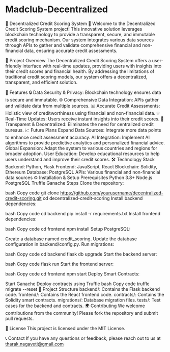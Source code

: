 # Madclub-Decentralized
🌟 Decentralized Credit Scoring System 🌟
Welcome to the Decentralized Credit Scoring System project! This innovative solution leverages blockchain technology to provide a transparent, secure, and immutable credit scoring mechanism. Our system integrates various data sources through APIs to gather and validate comprehensive financial and non-financial data, ensuring accurate credit assessments.

🚀 Project Overview
The Decentralized Credit Scoring System offers a user-friendly interface with real-time updates, providing users with insights into their credit scores and financial health. By addressing the limitations of traditional credit scoring models, our system offers a decentralized, transparent, and efficient solution.

📝 Features
🔒 Data Security & Privacy: Blockchain technology ensures data is secure and immutable.
🌐 Comprehensive Data Integration: APIs gather and validate data from multiple sources.
📊 Accurate Credit Assessments: Holistic view of creditworthiness using financial and non-financial data.
💡 Real-Time Updates: Users receive instant insights into their credit scores.
🔗 Transparent & Decentralized: Eliminates the need for centralized credit bureaus.
📈 Future Plans
Expand Data Sources: Integrate more data points to enhance credit assessment accuracy.
AI Integration: Implement AI algorithms to provide predictive analytics and personalized financial advice.
Global Expansion: Adapt the system to various countries and regions for broader adoption.
User Education: Develop educational resources to help users understand and improve their credit scores.
🛠️ Technology Stack
Backend: Python, Flask
Frontend: JavaScript, React
Blockchain: Solidity, Ethereum
Database: PostgreSQL
APIs: Various financial and non-financial data sources
⚙️ Installation & Setup
Prerequisites
Python 3.8+
Node.js
PostgreSQL
Truffle
Ganache
Steps
Clone the repository:

bash
Copy code
git clone https://github.com/yourusername/decentralized-credit-scoring.git
cd decentralized-credit-scoring
Install backend dependencies:

bash
Copy code
cd backend
pip install -r requirements.txt
Install frontend dependencies:

bash
Copy code
cd frontend
npm install
Setup PostgreSQL:

Create a database named credit_scoring.
Update the database configuration in backend/config.py.
Run migrations:

bash
Copy code
cd backend
flask db upgrade
Start the backend server:

bash
Copy code
flask run
Start the frontend server:

bash
Copy code
cd frontend
npm start
Deploy Smart Contracts:

Start Ganache
Deploy contracts using Truffle
bash
Copy code
truffle migrate --reset
📂 Project Structure
backend/: Contains the Flask backend code.
frontend/: Contains the React frontend code.
contracts/: Contains the Solidity smart contracts.
migrations/: Database migration files.
tests/: Test cases for the backend and contracts.
🌍 Contributing
We welcome contributions from the community! Please fork the repository and submit pull requests.

📝 License
This project is licensed under the MIT License.

📞 Contact
If you have any questions or feedback, please reach out to us at tharak.nagaveti@gmail.com


